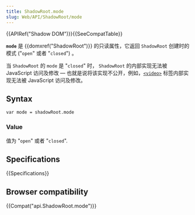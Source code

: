 ```yaml
---
title: ShadowRoot.mode
slug: Web/API/ShadowRoot/mode
---
```

{{APIRef("Shadow DOM")}}{{SeeCompatTable}}

**`mode`** 是 {{domxref("ShadowRoot")}} 的只读属性，它返回 `ShadowRoot` 创建时的模式 ("`open`" 或者 "`closed`") 。

当 `ShadowRoot` 的 `mode` 是 "`closed`" 时， `ShadowRoot` 的内部实现无法被 JavaScript 访问及修改 — 也就是说将该实现不公开，例如，[`<video>`](https://developer.mozilla.org/zh-CN/docs/Web/HTML/Element/video) 标签内部实现无法被 JavaScript 访问及修改。

## Syntax

```plain
var mode = shadowRoot.mode
```

### Value

值为 "`open`" 或者 "`closed`".

## Specifications

{{Specifications}}

## Browser compatibility

{{Compat("api.ShadowRoot.mode")}}
